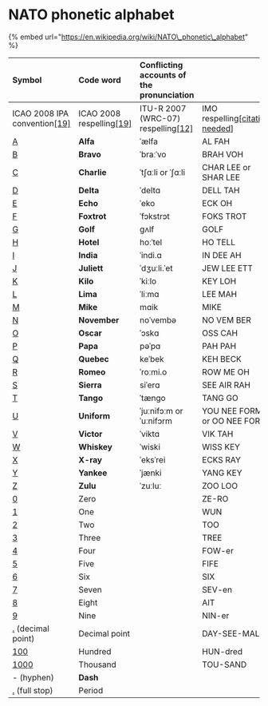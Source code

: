 # NATO phonetic alphabet

{% embed url="https://en.wikipedia.org/wiki/NATO\_phonetic\_alphabet" %}



| Symbol | Code word | **Conflicting accounts of the pronunciation** |  |
| :--- | :--- | :--- | :--- |
| ICAO 2008 IPA convention[\[19\]](https://en.wikipedia.org/wiki/NATO_phonetic_alphabet#cite_note-:3-19) | ICAO 2008 respelling[\[19\]](https://en.wikipedia.org/wiki/NATO_phonetic_alphabet#cite_note-:3-19) | ITU-R 2007 \(WRC-07\) respelling[\[12\]](https://en.wikipedia.org/wiki/NATO_phonetic_alphabet#cite_note-ITU-12) | IMO respelling\[[citation needed](https://en.wikipedia.org/wiki/Wikipedia:Citation_needed)\] |
| [A](https://en.wikipedia.org/wiki/A) | **Alfa** | ˈælfa | AL FAH |
| [B](https://en.wikipedia.org/wiki/B) | **Bravo** | ˈbraːˈvo | BRAH VOH |
| [C](https://en.wikipedia.org/wiki/C) | **Charlie** | ˈtʃɑːli or ˈʃɑːli | CHAR LEE or SHAR LEE |
| [D](https://en.wikipedia.org/wiki/D) | **Delta** | ˈdeltɑ | DELL TAH |
| [E](https://en.wikipedia.org/wiki/E) | **Echo** | ˈeko | ECK OH |
| [F](https://en.wikipedia.org/wiki/F) | **Foxtrot** | ˈfɔkstrɔt | FOKS TROT |
| [G](https://en.wikipedia.org/wiki/G) | **Golf** | ɡʌlf | GOLF |
| [H](https://en.wikipedia.org/wiki/H) | **Hotel** | hoːˈtel | HO TELL |
| [I](https://en.wikipedia.org/wiki/I) | **India** | ˈindi.ɑ | IN DEE AH |
| [J](https://en.wikipedia.org/wiki/J) | **Juliett** | ˈdʒuːli.ˈet | JEW LEE ETT |
| [K](https://en.wikipedia.org/wiki/K) | **Kilo** | ˈkiːlo | KEY LOH |
| [L](https://en.wikipedia.org/wiki/L) | **Lima** | ˈliːmɑ | LEE MAH |
| [M](https://en.wikipedia.org/wiki/M) | **Mike** | mɑik | MIKE |
| [N](https://en.wikipedia.org/wiki/N) | **November** | noˈvembə | NO VEM BER |
| [O](https://en.wikipedia.org/wiki/O) | **Oscar** | ˈɔskɑ | OSS CAH |
| [P](https://en.wikipedia.org/wiki/P) | **Papa** | pəˈpɑ | PAH PAH |
| [Q](https://en.wikipedia.org/wiki/Q) | **Quebec** | keˈbek | KEH BECK |
| [R](https://en.wikipedia.org/wiki/R) | **Romeo** | ˈroːmi.o | ROW ME OH |
| [S](https://en.wikipedia.org/wiki/S) | **Sierra** | siˈerɑ | SEE AIR RAH |
| [T](https://en.wikipedia.org/wiki/T) | **Tango** | ˈtænɡo | TANG GO |
| [U](https://en.wikipedia.org/wiki/U) | **Uniform** | ˈjuːnifɔːm or ˈuːnifɔrm | YOU NEE FORM or OO NEE FORM |
| [V](https://en.wikipedia.org/wiki/V) | **Victor** | ˈviktɑ | VIK TAH |
| [W](https://en.wikipedia.org/wiki/W) | **Whiskey** | ˈwiski | WISS KEY |
| [X](https://en.wikipedia.org/wiki/X) | **X-ray** | ˈeksˈrei | ECKS RAY |
| [Y](https://en.wikipedia.org/wiki/Y) | **Yankee** | ˈjænki | YANG KEY |
| [Z](https://en.wikipedia.org/wiki/Z) | **Zulu** | ˈzuːluː | ZOO LOO |
| [0](https://en.wikipedia.org/wiki/0_%28number%29) | Zero |  | ZE-RO |
| [1](https://en.wikipedia.org/wiki/1_%28number%29) | One |  | WUN |
| [2](https://en.wikipedia.org/wiki/2_%28number%29) | Two |  | TOO |
| [3](https://en.wikipedia.org/wiki/3_%28number%29) | Three |  | TREE |
| [4](https://en.wikipedia.org/wiki/4_%28number%29) | Four |  | FOW-er |
| [5](https://en.wikipedia.org/wiki/5_%28number%29) | Five |  | FIFE |
| [6](https://en.wikipedia.org/wiki/6_%28number%29) | Six |  | SIX |
| [7](https://en.wikipedia.org/wiki/7_%28number%29) | Seven |  | SEV-en |
| [8](https://en.wikipedia.org/wiki/8_%28number%29) | Eight |  | AIT |
| [9](https://en.wikipedia.org/wiki/9_%28number%29) | Nine |  | NIN-er |
| [.](https://en.wikipedia.org/wiki/Decimal_point) \(decimal point\) | Decimal point |  | DAY-SEE-MAL |
| [100](https://en.wikipedia.org/wiki/Hundred) | Hundred |  | HUN-dred |
| [1000](https://en.wikipedia.org/wiki/Thousand) | Thousand |  | TOU-SAND |
| - \(hyphen\) | **Dash** |  |  |
| [.](https://en.wikipedia.org/wiki/Full_stop) \(full stop\) | Period |  |  |

